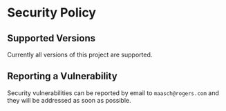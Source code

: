 # Security Policy

## Supported Versions

Currently all versions of this project are supported. 

## Reporting a Vulnerability

Security vulnerabilities can be reported by email to `maasch@rogers.com` and they will be addressed as soon as possible. 

